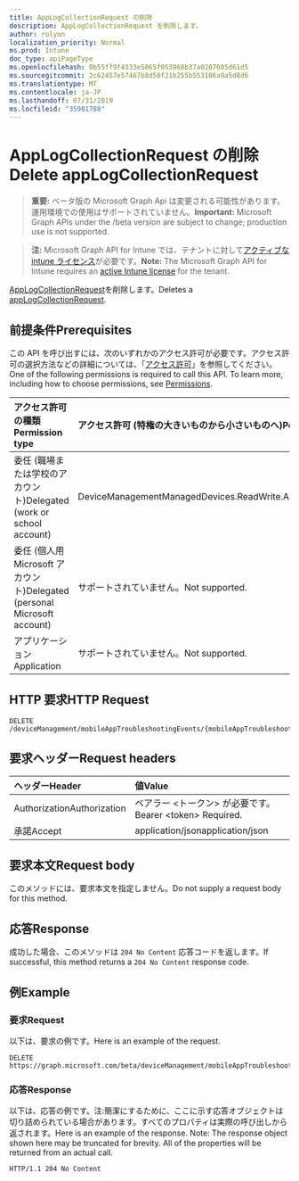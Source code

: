 ```yaml
---
title: AppLogCollectionRequest の削除
description: AppLogCollectionRequest を削除します。
author: rolyon
localization_priority: Normal
ms.prod: Intune
doc_type: apiPageType
ms.openlocfilehash: 0b55ff9f4333e5065f053968b37a0207605d61d5
ms.sourcegitcommit: 2c62457e57467b8d50f21b255b553106a9a5d8d6
ms.translationtype: MT
ms.contentlocale: ja-JP
ms.lasthandoff: 07/31/2019
ms.locfileid: "35981788"
---
```

# <a name="delete-applogcollectionrequest"></a><span data-ttu-id="98f81-103">AppLogCollectionRequest の削除</span><span class="sxs-lookup"><span data-stu-id="98f81-103">Delete appLogCollectionRequest</span></span>

> <span data-ttu-id="98f81-104">**重要:** ベータ版の Microsoft Graph Api は変更される可能性があります。運用環境での使用はサポートされていません。</span><span class="sxs-lookup"><span data-stu-id="98f81-104">**Important:** Microsoft Graph APIs under the /beta version are subject to change; production use is not supported.</span></span>

> <span data-ttu-id="98f81-105">**注:** Microsoft Graph API for Intune では、テナントに対して[アクティブな intune ライセンス](https://go.microsoft.com/fwlink/?linkid=839381)が必要です。</span><span class="sxs-lookup"><span data-stu-id="98f81-105">**Note:** The Microsoft Graph API for Intune requires an [active Intune license](https://go.microsoft.com/fwlink/?linkid=839381) for the tenant.</span></span>

<span data-ttu-id="98f81-106">[AppLogCollectionRequest](../resources/intune-devices-applogcollectionrequest.md)を削除します。</span><span class="sxs-lookup"><span data-stu-id="98f81-106">Deletes a [appLogCollectionRequest](../resources/intune-devices-applogcollectionrequest.md).</span></span>

## <a name="prerequisites"></a><span data-ttu-id="98f81-107">前提条件</span><span class="sxs-lookup"><span data-stu-id="98f81-107">Prerequisites</span></span>
<span data-ttu-id="98f81-p101">この API を呼び出すには、次のいずれかのアクセス許可が必要です。アクセス許可の選択方法などの詳細については、「[アクセス許可](/graph/permissions-reference)」を参照してください。</span><span class="sxs-lookup"><span data-stu-id="98f81-p101">One of the following permissions is required to call this API. To learn more, including how to choose permissions, see [Permissions](/graph/permissions-reference).</span></span>

|<span data-ttu-id="98f81-110">アクセス許可の種類</span><span class="sxs-lookup"><span data-stu-id="98f81-110">Permission type</span></span>|<span data-ttu-id="98f81-111">アクセス許可 (特権の大きいものから小さいものへ)</span><span class="sxs-lookup"><span data-stu-id="98f81-111">Permissions (from most to least privileged)</span></span>|
|:---|:---|
|<span data-ttu-id="98f81-112">委任 (職場または学校のアカウント)</span><span class="sxs-lookup"><span data-stu-id="98f81-112">Delegated (work or school account)</span></span>|<span data-ttu-id="98f81-113">DeviceManagementManagedDevices.ReadWrite.All</span><span class="sxs-lookup"><span data-stu-id="98f81-113">DeviceManagementManagedDevices.ReadWrite.All</span></span>|
|<span data-ttu-id="98f81-114">委任 (個人用 Microsoft アカウント)</span><span class="sxs-lookup"><span data-stu-id="98f81-114">Delegated (personal Microsoft account)</span></span>|<span data-ttu-id="98f81-115">サポートされていません。</span><span class="sxs-lookup"><span data-stu-id="98f81-115">Not supported.</span></span>|
|<span data-ttu-id="98f81-116">アプリケーション</span><span class="sxs-lookup"><span data-stu-id="98f81-116">Application</span></span>|<span data-ttu-id="98f81-117">サポートされていません。</span><span class="sxs-lookup"><span data-stu-id="98f81-117">Not supported.</span></span>|

## <a name="http-request"></a><span data-ttu-id="98f81-118">HTTP 要求</span><span class="sxs-lookup"><span data-stu-id="98f81-118">HTTP Request</span></span>
<!-- {
  "blockType": "ignored"
}
-->
``` http
DELETE /deviceManagement/mobileAppTroubleshootingEvents/{mobileAppTroubleshootingEventId}/appLogCollectionRequests/{appLogCollectionRequestId}
```

## <a name="request-headers"></a><span data-ttu-id="98f81-119">要求ヘッダー</span><span class="sxs-lookup"><span data-stu-id="98f81-119">Request headers</span></span>
|<span data-ttu-id="98f81-120">ヘッダー</span><span class="sxs-lookup"><span data-stu-id="98f81-120">Header</span></span>|<span data-ttu-id="98f81-121">値</span><span class="sxs-lookup"><span data-stu-id="98f81-121">Value</span></span>|
|:---|:---|
|<span data-ttu-id="98f81-122">Authorization</span><span class="sxs-lookup"><span data-stu-id="98f81-122">Authorization</span></span>|<span data-ttu-id="98f81-123">ベアラー &lt;トークン&gt; が必要です。</span><span class="sxs-lookup"><span data-stu-id="98f81-123">Bearer &lt;token&gt; Required.</span></span>|
|<span data-ttu-id="98f81-124">承諾</span><span class="sxs-lookup"><span data-stu-id="98f81-124">Accept</span></span>|<span data-ttu-id="98f81-125">application/json</span><span class="sxs-lookup"><span data-stu-id="98f81-125">application/json</span></span>|

## <a name="request-body"></a><span data-ttu-id="98f81-126">要求本文</span><span class="sxs-lookup"><span data-stu-id="98f81-126">Request body</span></span>
<span data-ttu-id="98f81-127">このメソッドには、要求本文を指定しません。</span><span class="sxs-lookup"><span data-stu-id="98f81-127">Do not supply a request body for this method.</span></span>

## <a name="response"></a><span data-ttu-id="98f81-128">応答</span><span class="sxs-lookup"><span data-stu-id="98f81-128">Response</span></span>
<span data-ttu-id="98f81-129">成功した場合、このメソッドは `204 No Content` 応答コードを返します。</span><span class="sxs-lookup"><span data-stu-id="98f81-129">If successful, this method returns a `204 No Content` response code.</span></span>

## <a name="example"></a><span data-ttu-id="98f81-130">例</span><span class="sxs-lookup"><span data-stu-id="98f81-130">Example</span></span>

### <a name="request"></a><span data-ttu-id="98f81-131">要求</span><span class="sxs-lookup"><span data-stu-id="98f81-131">Request</span></span>
<span data-ttu-id="98f81-132">以下は、要求の例です。</span><span class="sxs-lookup"><span data-stu-id="98f81-132">Here is an example of the request.</span></span>
``` http
DELETE https://graph.microsoft.com/beta/deviceManagement/mobileAppTroubleshootingEvents/{mobileAppTroubleshootingEventId}/appLogCollectionRequests/{appLogCollectionRequestId}
```

### <a name="response"></a><span data-ttu-id="98f81-133">応答</span><span class="sxs-lookup"><span data-stu-id="98f81-133">Response</span></span>
<span data-ttu-id="98f81-p102">以下は、応答の例です。注:簡潔にするために、ここに示す応答オブジェクトは切り詰められている場合があります。すべてのプロパティは実際の呼び出しから返されます。</span><span class="sxs-lookup"><span data-stu-id="98f81-p102">Here is an example of the response. Note: The response object shown here may be truncated for brevity. All of the properties will be returned from an actual call.</span></span>
``` http
HTTP/1.1 204 No Content
```





